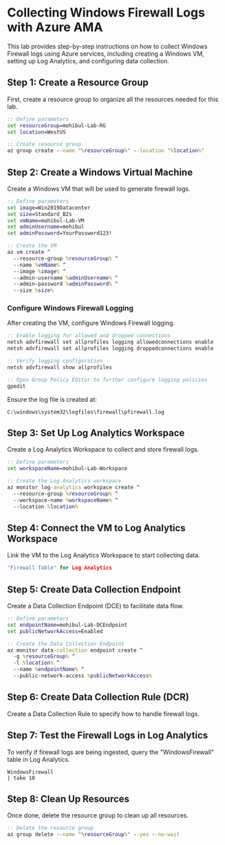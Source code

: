 # Collecting Windows Firewall Logs with Azure AMA

This lab provides step-by-step instructions on how to collect Windows Firewall logs using Azure services, including creating a Windows VM, setting up Log Analytics, and configuring data collection.

## Step 1: Create a Resource Group

First, create a resource group to organize all the resources needed for this lab.

```cmd
:: Define parameters
set resourceGroup=mohibul-Lab-RG
set location=WestUS

:: Create resource group
az group create --name "%resourceGroup%" --location "%location%"
```

## Step 2: Create a Windows Virtual Machine

Create a Windows VM that will be used to generate firewall logs.

```cmd
:: Define parameters
set image=Win2019Datacenter
set size=Standard_B2s
set vmName=mohibul-Lab-VM
set adminUsername=mohibul
set adminPassword=YourPassword123!

:: Create the VM
az vm create ^
  --resource-group %resourceGroup% ^
  --name %vmName% ^
  --image %image% ^
  --admin-username %adminUsername% ^
  --admin-password %adminPassword% ^
  --size %size%
```

### Configure Windows Firewall Logging

After creating the VM, configure Windows Firewall logging.

```cmd
:: Enable logging for allowed and dropped connections
netsh advfirewall set allprofiles logging allowedconnections enable
netsh advfirewall set allprofiles logging droppedconnections enable

:: Verify logging configuration
netsh advfirewall show allprofiles

:: Open Group Policy Editor to further configure logging policies
gpedit
```

Ensure the log file is created at:
```
C:\windows\system32\logfiles\firewall\pfirewall.log
```

## Step 3: Set Up Log Analytics Workspace

Create a Log Analytics Workspace to collect and store firewall logs.

```cmd
:: Define parameters
set workspaceName=mohibul-Lab-Workspace

:: Create the Log Analytics workspace
az monitor log-analytics workspace create ^
  --resource-group %resourceGroup% ^
  --workspace-name %workspaceName% ^
  --location %location%
```

## Step 4: Connect the VM to Log Analytics Workspace

Link the VM to the Log Analytics Workspace to start collecting data.

```cmd
"Firewall Table" for Log Analytics

```



## Step 5: Create Data Collection Endpoint

Create a Data Collection Endpoint (DCE) to facilitate data flow.

```cmd
:: Define parameters
set endpointName=mohibul-Lab-DCEndpoint
set publicNetworkAccess=Enabled

:: Create the Data Collection Endpoint
az monitor data-collection endpoint create ^
  -g %resourceGroup% ^
  -l %location% ^
  --name %endpointName% ^
  --public-network-access %publicNetworkAccess%
```

## Step 6: Create Data Collection Rule (DCR)

Create a Data Collection Rule to specify how to handle firewall logs.



## Step 7: Test the Firewall Logs in Log Analytics

To verify if firewall logs are being ingested, query the "WindowsFirewall" table in Log Analytics.

```kql
WindowsFirewall
| take 10
```

## Step 8: Clean Up Resources

Once done, delete the resource group to clean up all resources.

```cmd
:: Delete the resource group
az group delete --name "%resourceGroup%" --yes --no-wait
```

